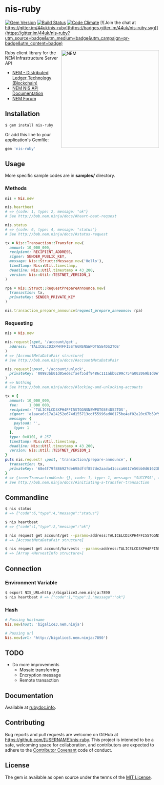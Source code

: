 # nis-ruby

[![Gem Version](https://badge.fury.io/rb/nis-ruby.svg)](https://badge.fury.io/rb/nis-ruby)
[![Build Status](https://travis-ci.org/44uk/nis-ruby.svg?branch=master)](https://travis-ci.org/44uk/nis-ruby)
[![Code Climate](https://codeclimate.com/github/44uk/nis-ruby/badges/gpa.svg)](https://codeclimate.com/github/44uk/nis-ruby)
[![Join the chat at https://gitter.im/44uk/nis-ruby](https://badges.gitter.im/44uk/nis-ruby.svg)](https://gitter.im/44uk/nis-ruby?utm_source=badge&utm_medium=badge&utm_campaign=pr-badge&utm_content=badge)

<img src="https://cloud.githubusercontent.com/assets/370508/24320282/a332d238-1175-11e7-96dc-75bc30e562d2.png" width="320" height="320" alt="NEM" align="right" />

Ruby client library for the NEM Infrastructure Server API

- [NEM \- Distributed Ledger Technology \(Blockchain\)](https://www.nem.io/)
- [NEM NIS API Documentation](http://bob.nem.ninja/docs/)
- [NEM Forum](https://forum.nem.io/)


## Installation

```bash
$ gem install nis-ruby
```

Or add this line to your application's Gemfile:

```ruby
gem 'nis-ruby'
```


## Usage

More specific sample codes are in **samples/** directory.

### Methods

```ruby
nis = Nis.new

nis.heartbeat
# => {code: 1, type: 2, message: "ok"}
# See http://bob.nem.ninja/docs/#heart-beat-request

nis.status
# => {code: 6, type: 4, message: "status"}
# See http://bob.nem.ninja/docs/#status-request

tx = Nis::Transaction::Transfer.new(
  amount: 10_000_000,
  recipient: RECIPIENT_ADDRESS,
  signer: SENDER_PUBLIC_KEY,
  message: Nis::Struct::Message.new('Hello'),
  timeStamp: Nis::Util.timestamp,
  deadline: Nis::Util.timestamp + 43_200,
  version: Nis::Util::TESTNET_VERSION_1
)

rpa = Nis::Struct::RequestPrepareAnnounce.new(
  transaction: tx,
  privateKey: SENDER_PRIVATE_KEY
)

nis.transaction_prepare_announce(request_prepare_announce: rpa)
```

### Requesting

```ruby
nis = Nis.new

nis.request(:get, '/account/get',
  address: 'TALICELCD3XPH4FFI5STGGNSNSWPOTG5E4DS2TOS'
)
# => [AccountMetaDataPair structure]
# See http://bob.nem.ninja/docs/#accountMetaDataPair

nis.request(:post, '/account/unlock',
  privateKey: '00983bb01d05edecfaef55df9486c111abb6299c754a002069b1d0ef4537441bda'
)
# => Nothing
# See http://bob.nem.ninja/docs/#locking-and-unlocking-accounts

tx = {
  amount: 10_000_000,
  fee:     1_000_000,
  recipient: 'TALICELCD3XPH4FFI5STGGNSNSWPOTG5E4DS2TOS',
  signer: 'a1aaca6c17a24252e674d155713cdf55996ad00175be4af02a20c67b59f9fe8a',
  message: {
    payload: '',
    type: 1
  },
  type: 0x0101, # 257
  timeStamp: Nis::Util.timestamp,
  deadline: Nis::Util.timestamp + 43_200,
  version: Nis::Util::TESTNET_VERSION_1
}
puts nis.request! :post, 'transaction/prepare-announce', {
  transaction: tx,
  privateKey: '68e4f79f886927de698df4f857de2aada41ccca6617e56bb0d61623b35b08cc0'
}
# => {innerTransactionHash: {}, code: 1, type: 1, message: "SUCCESS", transactionHash: {data: "9da41fd6c6886740ae6a15c869df0470015d78103e5b216971aa09fdbcce9cde"}}
# See http://bob.nem.ninja/docs/#initiating-a-transfer-transaction
```


## Commandline

```bash
$ nis status
# => {"code":6,"type":4,"message":"status"}

$ nis heartbeat
# => {"code":1,"type":2,"message":"ok"}

$ nis request get account/get --params=address:TALICELCD3XPH4FFI5STGGNSNSWPOTG5E4DS2TOS
# => [AccountMetaDataPair structure]

$ nis request get account/harvests --params=address:TALICELCD3XPH4FFI5STGGNSNSWPOTG5E4DS2TOS hash:81d52a7df4abba8bb1613bcc42b6b93cf3114524939035d88ae8e864cd2c34c8
# => [Array <HervestInfo structure>]
```


## Connection

### Environment Variable

```bash
$ export NIS_URL=http://bigalice3.nem.ninja:7890
$ nis heartbeat # => {"code":1,"type":2,"message":"ok"}
```

### Hash

```ruby
# Passing hostname
Nis.new(host: 'bigalice3.nem.ninja')

# Passing url
Nis.new(url: 'http://bigalice3.nem.ninja:7890')
```


## TODO

* Do more improvements
  * Mosaic transferring
  * Encryption message
  * Remote transaction


## Documentation

Available at [rubydoc.info](http://www.rubydoc.info/gems/nis-ruby).


## Contributing

Bug reports and pull requests are welcome on GitHub at https://github.com/[USERNAME]/nis-ruby. This project is intended to be a safe, welcoming space for collaboration, and contributors are expected to adhere to the [Contributor Covenant](http://contributor-covenant.org) code of conduct.


## License

The gem is available as open source under the terms of the [MIT License](http://opensource.org/licenses/MIT).

